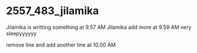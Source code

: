 # 2557_483_jilamika

Jilamika is writting something at 9.57 AM
Jilamika add more at 9.59 AM
very sleepyyyyyy

remove line and add another line at 10.00 AM
